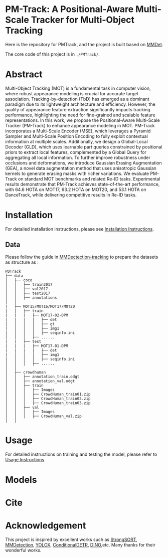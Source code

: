 # PM-Track: A Positional-Aware Multi-Scale Tracker for Multi-Object Tracking


Here is the repository for PMTrack, and the project is built based on [MMDet](https://github.com/open-mmlab/mmdetection).

The core code of this project is in `./PMTrack/`.


# Abstract
Multi-Object Tracking (MOT) is a fundamental task in computer vision, where robust appearance modeling is crucial for accurate target association. Tracking-by-detection (TbD) has emerged as a dominant paradigm due to its lightweight architecture and efficiency. However, the quality of appearance feature extraction significantly impacts tracking performance, highlighting the need for fine-grained and scalable feature representations.
In this work, we propose the Positional-Aware Multi-Scale Tracker (PM-Track) to enhance appearance modeling in MOT. PM-Track incorporates a Multi-Scale Encoder (MSE), which leverages a Pyramid Sampler and Multi-Scale Position Encoding to fully exploit contextual information at multiple scales. Additionally, we design a Global-Local Decoder (GLD), which uses learnable part queries constrained by positional priors to extract local features, complemented by a Global Query for aggregating all local information. To further improve robustness under occlusions and deformations, we introduce Gaussian Erasing Augmentation (GEA), a novel data augmentation method that uses anisotropic Gaussian kernels to generate erasing masks with richer variations.
We evaluate PM-Track on standard MOT benchmarks and related Re-ID tasks. Experimental results demonstrate that PM-Track achieves state-of-the-art performance, with 64.6 HOTA on MOT17, 63.2 HOTA on MOT20, and 53.1 HOTA on DanceTrack, while delivering competitive results in Re-ID tasks.


# Installation
For detailed installation instructions, please see [Installation Instructions](./docs/installation.md).


## Data 

Please follow the guide in [MMDectection-tracking](https://github.com/open-mmlab/mmdetection/blob/main/docs/en/user_guides/tracking_dataset_prepare.md) to prepare the datasets as structure as :
```
PDTrack
├── data
│   ├── coco
│   │   ├── train2017
│   │   ├── val2017
│   │   ├── test2017
│   │   ├── annotations
│   │
|   ├── MOT15/MOT16/MOT17/MOT20
|   |   ├── train
|   |   |   ├── MOT17-02-DPM
|   |   |   |   ├── det
|   │   │   │   ├── gt
|   │   │   │   ├── img1
|   │   │   │   ├── seqinfo.ini
│   │   │   ├── ......
|   |   ├── test
|   |   |   ├── MOT17-01-DPM
|   |   |   |   ├── det
|   │   │   │   ├── img1
|   │   │   │   ├── seqinfo.ini
│   │   │   ├── ......
│   │
│   ├── crowdhuman
│   │   ├── annotation_train.odgt
│   │   ├── annotation_val.odgt
│   │   ├── train
│   │   │   ├── Images
│   │   │   ├── CrowdHuman_train01.zip
│   │   │   ├── CrowdHuman_train02.zip
│   │   │   ├── CrowdHuman_train03.zip
│   │   ├── val
│   │   │   ├── Images
│   │   │   ├── CrowdHuman_val.zip
│   │
```

# Usage
For detailed instructions on training and testing the model, please refer to [Usage Instructions](./docs/usage.md).

# Models



# Cite

# Acknowledgement
This project is inspired by excellent works such as [StrongSORT](https://github.com/dyhBUPT/StrongSORT), [MMDetection](https://github.com/open-mmlab/mmdetection), [YOLOX](https://github.com/Megvii-BaseDetection/YOLOX), [ConditionalDETR](https://github.com/Atten4Vis/ConditionalDETR), [DINO](https://github.com/IDEA-Research/DINO),etc. Many thanks for their wonderful works.